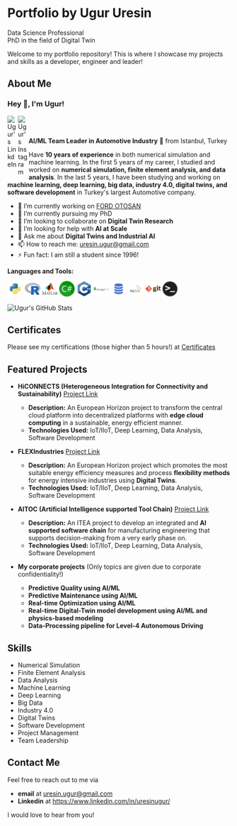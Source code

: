 # Portfolio by Ugur Uresin
Data Science Professional  
PhD in the field of Digital Twin   

Welcome to my portfolio repository! This is where I showcase my projects and skills as a developer, engineer and leader!

## About Me

<h3 title="hehehe"> Hey 👋, I'm Ugur!</h3>

<a href="https://www.linkedin.com/in/uresinugur/">
  <img align="left" alt="Ugur's LinkdeIn" width="24px" src="https://cdn.jsdelivr.net/npm/simple-icons@v3/icons/linkedin.svg" />
</a>
<a href="https://www.instagram.com/ugururesin/">
  <img align="left" alt="Ugur's Instagram" width="24px" src="https://cdn.jsdelivr.net/npm/simple-icons@v3/icons/instagram.svg" />
</a>

<br />
<br />

**AI/ML Team Leader in Automotive Industry** 🚀 from Istanbul, Turkey

Have **10 years of experience** in both numerical simulation and machine learning. In the first 5 years of my career, I studied and worked on **numerical simulation, finite element analysis, and data analysis**. In the last 5 years, I have been studying and working on **machine learning, deep learning, big data, industry 4.0, digital twins, and software development** in Turkey's largest Automotive company. 

- 🔭 I’m currently working on [FORD OTOSAN](https://www.fordotosan.com.tr/en)
- 🌱 I’m currently pursuing my PhD
- 👯 I’m looking to collaborate on **Digital Twin Research**
- 🤔 I’m looking for help with **AI at Scale**
- 💬 Ask me about **Digital Twins and Industrial AI**
- 📫 How to reach me: uresin.ugur@gmail.com
- ⚡ Fun fact: I am still a student since 1996!


**Languages and Tools:**  

<code><img height="35" src="https://raw.githubusercontent.com/github/explore/80688e429a7d4ef2fca1e82350fe8e3517d3494d/topics/python/python.png"></code>
<code><img height="35" src="https://raw.githubusercontent.com/github/explore/80688e429a7d4ef2fca1e82350fe8e3517d3494d/topics/r/r.png"></code>
<code><img height="35" src="https://raw.githubusercontent.com/github/explore/80688e429a7d4ef2fca1e82350fe8e3517d3494d/topics/matlab/matlab.png"></code>
<code><img height="35" src="https://raw.githubusercontent.com/github/explore/80688e429a7d4ef2fca1e82350fe8e3517d3494d/topics/csharp/csharp.png"></code>
<code><img height="35" src="https://raw.githubusercontent.com/github/explore/80688e429a7d4ef2fca1e82350fe8e3517d3494d/topics/cpp/cpp.png"></code>
<code><img height="35" src="https://raw.githubusercontent.com/github/explore/80688e429a7d4ef2fca1e82350fe8e3517d3494d/topics/mongodb/mongodb.png"></code>
<code><img height="35" src="https://raw.githubusercontent.com/github/explore/80688e429a7d4ef2fca1e82350fe8e3517d3494d/topics/sql/sql.png"></code>
<code><img height="35" src="https://raw.githubusercontent.com/github/explore/80688e429a7d4ef2fca1e82350fe8e3517d3494d/topics/mysql/mysql.png"></code>
<code><img height="35" src="https://raw.githubusercontent.com/github/explore/80688e429a7d4ef2fca1e82350fe8e3517d3494d/topics/git/git.png"></code>
<code><img height="35" src="https://raw.githubusercontent.com/github/explore/80688e429a7d4ef2fca1e82350fe8e3517d3494d/topics/terminal/terminal.png"></code>

<img src="https://github-readme-stats.vercel.app/api?username=ugururesin&show_icons=true&hide_border=true&count_private=true&theme=shades-of-purple&icon_color=fad000" alt="Ugur's GitHub Stats">

## Certificates
Please see my certifications (those higher than 5 hours!) at  [Certificates](https://github.com/ugururesin/portfolio/blob/main/certificates.md)

## Featured Projects
- **HiCONNECTS (Heterogeneous Integration for Connectivity and Sustainability)** [Project Link](https://ec.europa.eu/info/funding-tenders/opportunities/portal/screen/how-to-participate/org-details/985480037/project/101097296/program/43108390/details)
  - **Description:** An European Horizon project to transform the central cloud platform into decentralized platforms with **edge cloud computing** in a sustainable, energy efficient manner.
  - **Technologies Used:** IoT/IIoT, Deep Learning, Data Analysis, Software Development

- **FLEXIndustries** [Project Link](https://flexindustries.eu/)
  - **Description:** An European Horizon project which promotes the most suitable energy efficiency measures and process **flexibility methods** for energy intensive industries using **Digital Twins**.
  - **Technologies Used:** IoT/IIoT, Deep Learning, Data Analysis, Software Development

- **AITOC (Artificial Intelligence supported Tool Chain)** [Project Link](https://aitoc.eu/)
  - **Description:** An ITEA project to develop an integrated and **AI supported software chain** for manufacturing engineering that supports decision-making from a very early phase on.
  - **Technologies Used:** IoT/IIoT, Deep Learning, Data Analysis, Software Development
  


- **My corporate projects** (Only topics are given due to corporate confidentiality!)
	* **Predictive Quality using AI/ML**
	* **Predictive Maintenance using AI/ML**
	* **Real-time Optimization using AI/ML**
	* **Real-time Digital-Twin model development using AI/ML and physics-based modeling**
	* **Data-Processing pipeline for Level-4 Autonomous Driving**

## Skills

- Numerical Simulation
- Finite Element Analysis
- Data Analysis
- Machine Learning
- Deep Learning
- Big Data
- Industry 4.0
- Digital Twins
- Software Development
- Project Management
- Team Leadership

## Contact Me

Feel free to reach out to me via  
* **email** at uresin.ugur@gmail.com
* **Linkedin** at https://www.linkedin.com/in/uresinugur/
  
I would love to hear from you!
